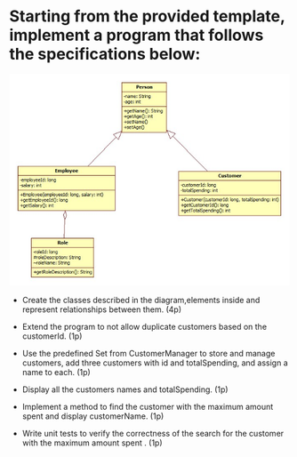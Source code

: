 # Starting from the provided template, implement a program that follows the specifications below:

![Sample image](docs/sample.jpg)

[//]: # (- Create the classes described in the diagram,elements inside and represent relationships between them. &#40;4p&#41;)

[//]: # ()
[//]: # (- Extend the program to not allow duplicate employees based on the employeeId. &#40;1p&#41;)

[//]: # ()
[//]: # (- Use the predefined Set from EmployeeManger to store and manage employees, add three employees with id and salary, and assign a name to each. &#40;1p&#41;)

[//]: # ()
[//]: # (- Display all the employees names and salary. &#40;1p&#41;)

[//]: # ()
[//]: # (- Implement a method to calculate the average salary of all employees and display the average. &#40;1p&#41;)

[//]: # ()
[//]: # (- Write unit tests to verify the correctness of the average salary calculation &#40;1p&#41;.)


- Create the classes described in the diagram,elements inside and represent relationships between them. (4p)

- Extend the program to not allow duplicate customers based on the customerId. (1p)

- Use the predefined Set from CustomerManager to store and manage customers, add three customers with id and totalSpending, and assign a name to each. (1p)

- Display all the customers names and totalSpending. (1p)

- Implement a method to find the customer with the maximum amount spent and display customerName. (1p)

- Write unit tests to verify the correctness of the search for the customer with the maximum amount spent . (1p)
